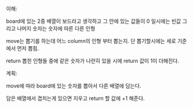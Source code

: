 이해:

board에 있는 2중 배열이 보드라고 생각하고 그 안에 있는 값들이 0 일시에는 빈값 그리고 나머지 숫자는 숫자에 따른 다른 인형

move는 뽑기를 하는데 어느 column의 인형 부터 뽑는지. 단 뽑기할시에는 세로 기준에서 먼저 뽑힘.

return 뽑힌 인형들 중에 같은 숫자가 나란히 있을 시에 return 값이 1이 더해진다.

계획:

move에 따라 board에 있는 숫자를 뽑아서 다른 배열에 담는다.

담은 배열에서 겹치는게 있으면 지우고 return 할 값에 +1 해준다.